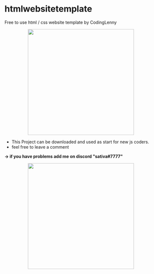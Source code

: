 # htmlwebsitetemplate
Free to use html / css website template by CodingLenny

<p align="center">
  <img src="https://i.imgur.com/4M7IWwP.gif" width="350" >
</p>

* This Project can be downloaded and used as start for new js coders.
* feel free to leave a comment 

**→ if you have problems add me on discord "sativa#7777"**

<p align="center">
  <img src="https://i.imgur.com/4M7IWwP.gif" width="350" >
</p>
